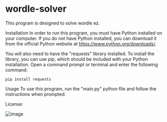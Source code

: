 # wordle-solver

This program is designed to solve wordle ez.

Installation
In order to run this program, you must have Python installed on your computer. If you do not have Python installed, you can download it from the official Python website
at https://www.python.org/downloads/.

You will also need to have the "requests" library installed. To install the library, you can use pip, which should be included with your Python installation.
Open a command prompt or terminal and enter the following command:

```
pip install requests
```

Usage
To use this program, run the "main.py" python file and follow the instructions when prompted.

License:

![image](https://user-images.githubusercontent.com/57689939/220727747-d79ef686-83bb-4c21-b1d8-c177c97729c2.png)
